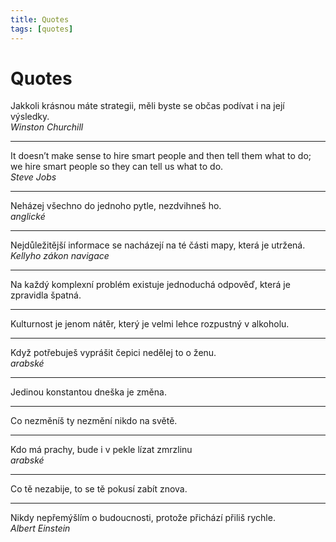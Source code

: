 ```yaml
---
title: Quotes
tags: [quotes]
---
```

# Quotes

Jakkoli krásnou máte strategii, měli byste se občas podívat i na její výsledky.
<br>*Winston Churchill*

---

It doesn’t make sense to hire smart people and then tell them what to do;
we hire smart people so they can tell us what to do.
<br>*Steve Jobs*

---


Neházej všechno do jednoho pytle, nezdvihneš ho.
<br>*anglické*

---

Nejdůležitější informace se nacházejí na té části mapy, která je utržená.
<br>*Kellyho zákon navigace*

---

Na každý komplexní problém existuje jednoduchá odpověď, která je zpravidla špatná.

---

Kulturnost je jenom nátěr, který je velmi lehce rozpustný v alkoholu.

---

Když potřebuješ vyprášit čepici nedělej to o ženu.
<br>*arabské*

---

Jedinou konstantou dneška je změna.

---

Co nezměníš ty nezmění nikdo na světě.

---

Kdo má prachy, bude i v pekle lízat zmrzlinu
<br>*arabské*

---

Co tě nezabije, to se tě pokusí zabít znova.

---

Nikdy nepřemýšlím o budoucnosti, protože přichází přiliš rychle.
<br>*Albert Einstein*
